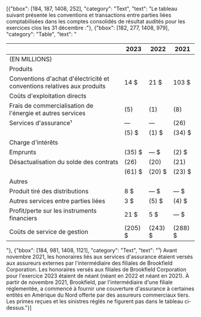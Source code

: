 [{"bbox": [184, 187, 1408, 252], "category": "Text", "text": "Le tableau suivant présente les conventions et transactions entre parties liées comptabilisées dans les comptes consolidés de résultat audités pour les exercices clos les 31 décembre :"}, {"bbox": [182, 277, 1408, 979], "category": "Table", "text": "<table><thead><tr><th></th><th>2023</th><th>2022</th><th>2021</th></tr></thead><tbody><tr><td>(EN MILLIONS)</td><td></td><td></td><td></td></tr><tr><td>Produits</td><td></td><td></td><td></td></tr><tr><td>Conventions d'achat d'électricité et conventions relatives aux produits</td><td>14 $</td><td>21 $</td><td>103 $</td></tr><tr><td>Coûts d'exploitation directs</td><td></td><td></td><td></td></tr><tr><td>Frais de commercialisation de l'énergie et autres services</td><td>(5)</td><td>(1)</td><td>(8)</td></tr><tr><td>Services d'assurance¹</td><td>—</td><td>—</td><td>(26)</td></tr><tr><td></td><td>(5) $</td><td>(1) $</td><td>(34) $</td></tr><tr><td>Charge d'intérêts</td><td></td><td></td><td></td></tr><tr><td>Emprunts</td><td>(35) $</td><td>— $</td><td>(2) $</td></tr><tr><td>Désactualisation du solde des contrats</td><td>(26)</td><td>(20)</td><td>(21)</td></tr><tr><td></td><td>(61) $</td><td>(20) $</td><td>(23) $</td></tr><tr><td>Autres</td><td></td><td></td><td></td></tr><tr><td>Produit tiré des distributions</td><td>8 $</td><td>— $</td><td>— $</td></tr><tr><td>Autres services entre parties liées</td><td>3 $</td><td>(5) $</td><td>(4) $</td></tr><tr><td>Profit/perte sur les instruments financiers</td><td>21 $</td><td>5 $</td><td>— $</td></tr><tr><td>Coûts de service de gestion</td><td>(205) $</td><td>(243) $</td><td>(288) $</td></tr></tbody></table>"}, {"bbox": [184, 981, 1408, 1121], "category": "Text", "text": "¹) Avant novembre 2021, les honoraires liés aux services d'assurance étaient versés aux assureurs externes par l'intermédiaire des filiales de Brookfield Corporation. Les honoraires versés aux filiales de Brookfield Corporation pour l'exercice 2023 étaient de néant (néant en 2022 et néant en 2021). À partir de novembre 2021, Brookfield, par l'intermédiaire d'une filiale réglementée, a commencé à fournir une couverture d'assurance à certaines entités en Amérique du Nord offerte par des assureurs commerciaux tiers. Les primes reçues et les sinistres réglés ne figurent pas dans le tableau ci-dessus."}]